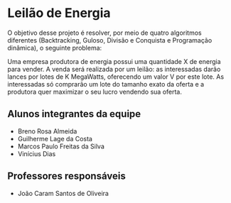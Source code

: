 # Leilão de Energia

O objetivo desse projeto é resolver, por meio de quatro algoritmos diferentes (Backtracking, Guloso, Divisão e Conquista e Programação dinâmica), o seguinte problema:

Uma empresa produtora de energia possui uma quantidade X de energia para vender. A venda será realizada por um leilão:
as interessadas darão lances por lotes de K MegaWatts, oferecendo um valor V por este lote. As interessadas só comprarão
um lote do tamanho exato da oferta e a produtora quer maximizar o seu lucro vendendo sua oferta.

## Alunos integrantes da equipe

* Breno Rosa Almeida
* Guilherme Lage da Costa
* Marcos Paulo Freitas da Silva
* Vinícius Dias

## Professores responsáveis

* João Caram Santos de Oliveira

